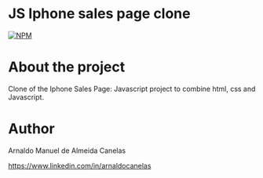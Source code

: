 #  JS Iphone sales page clone 

[![NPM](https://img.shields.io/npm/l/react)](https://github.com/amac81/IPhoneSalesPageClone_JS/blob/main/LICENSE) 

# About the project

Clone of the Iphone Sales Page: Javascript project to combine html, css and Javascript.

# Author

Arnaldo Manuel de Almeida Canelas

https://www.linkedin.com/in/arnaldocanelas
